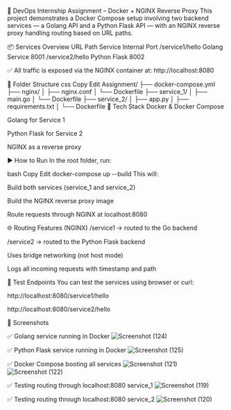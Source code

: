 🚀 DevOps Internship Assignment – Docker + NGINX Reverse Proxy
This project demonstrates a Docker Compose setup involving two backend services — a Golang API and a Python Flask API — with an NGINX reverse proxy handling routing based on URL paths.

📦 Services Overview
URL Path	Service	Internal Port
/service1/hello	Golang Service	8001
/service2/hello	Python Flask	8002

✅ All traffic is exposed via the NGINX container at:
http://localhost:8080

📁 Folder Structure
css
Copy
Edit
Assignment/
├── docker-compose.yml
├── nginx/
│   ├── nginx.conf
│   └── Dockerfile
├── service_1/
│   ├── main.go
│   └── Dockerfile
├── service_2/
│   ├── app.py
│   ├── requirements.txt
│   └── Dockerfile
🐳 Tech Stack
Docker & Docker Compose

Golang for Service 1

Python Flask for Service 2

NGINX as a reverse proxy

▶️ How to Run
In the root folder, run:

bash
Copy
Edit
docker-compose up --build
This will:

Build both services (service_1 and service_2)

Build the NGINX reverse proxy image

Route requests through NGINX at localhost:8080

🌐 Routing Features (NGINX)
/service1 → routed to the Go backend

/service2 → routed to the Python Flask backend

Uses bridge networking (not host mode)

Logs all incoming requests with timestamp and path

🧪 Test Endpoints
You can test the services using browser or curl:

http://localhost:8080/service1/hello

http://localhost:8080/service2/hello

📸 Screenshots

✅ Golang service running in Docker
![Screenshot (124)](https://github.com/user-attachments/assets/254bd1f3-7d27-407b-93e2-7d8c8d91dd78)

✅ Python Flask service running in Docker
![Screenshot (125)](https://github.com/user-attachments/assets/b0bff0da-f123-48b3-a370-00e3ae33b5c3)

✅ Docker Compose booting all services
![Screenshot (121)](https://github.com/user-attachments/assets/f3577405-d38b-4029-a16d-f191431606f2)
![Screenshot (122)](https://github.com/user-attachments/assets/736e46ce-2461-4e9b-9369-bdc67f36ec1d)

✅ Testing routing through localhost:8080 service_1
![Screenshot (119)](https://github.com/user-attachments/assets/a4da3d99-7cda-46d8-af1b-b1fe2f79840b)

✅ Testing routing through localhost:8080 service_2
![Screenshot (120)](https://github.com/user-attachments/assets/feac5c6a-c21f-4146-bbf5-68861ad91bf3)
